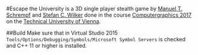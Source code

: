 #Escape the University
 is a 3D single player stealth game by [Manuel T. Schrempf](mailto:e0920136@student.tuwien.ac.at) and [Stefan C. Wilker](mailto:e0920293@student.tuwien.ac.at) done in the course [Computergraphics 2017](https://tiss.tuwien.ac.at/course/educationDetails.xhtml?windowId=9cd&semester=2017S&courseNr=186831) on the [Technical University of Vienna](http://www.tuwien.ac.at/en/tuwien_home/).

##Build
Make sure that in Virtual Studio 2015 `Tools/Options/Debugging/Symbols/Microsoft Symbol Servers` is checked and C++ 11 or higher is installed.
